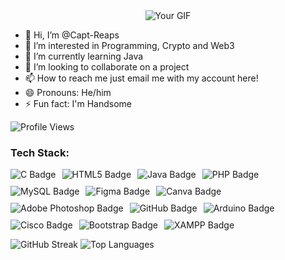 <div align="center">
  <img src="https://media1.giphy.com/media/v1.Y2lkPTc5MGI3NjExMmN1MGg1dmZyZ2RhejJqYjhjZzVpd2R3eDhudnhiZHFiaWx4YWJmdyZlcD12MV9pbnRlcm5hbF9naWZfYnlfaWQmY3Q9Zw/3o85xoi6nNqJQJ95Qc/giphy.gif" alt="Your GIF"/>
</div>


- 👋 Hi, I’m @Capt-Reaps
- 👀 I’m interested in Programming, Crypto and Web3
- 🌱 I’m currently learning Java
- 💞️ I’m looking to collaborate on a project
- 📫 How to reach me just email me with my account here!
- 😄 Pronouns: He/him
- ⚡ Fun fact: I'm Handsome

![Profile Views](https://komarev.com/ghpvc/?username=Capt-Reaps&color=red)


### Tech Stack:

<div style="display: flex; flex-wrap: wrap; gap: 10px;">
    <img src="https://img.shields.io/badge/-C-2D3899?style=flat&logo=c&logoColor=white" alt="C Badge"/>
    <img src="https://img.shields.io/badge/-HTML5-E34F26?style=flat&logo=html5&logoColor=white" alt="HTML5 Badge"/>
    <img src="https://img.shields.io/badge/-JAVA-E34F26?style=flat&logo=java&logoColor=white" alt="Java Badge"/>
    <img src="https://img.shields.io/badge/-PHP-777BB4?style=flat&logo=php&logoColor=white" alt="PHP Badge"/>
    <img src="https://img.shields.io/badge/-MySQL-4479A1?style=flat&logo=mysql&logoColor=white" alt="MySQL Badge"/>
    <img src="https://img.shields.io/badge/-Figma-F24E1E?style=flat&logo=figma&logoColor=white" alt="Figma Badge"/>
    <img src="https://img.shields.io/badge/-Canva-00C4CC?style=flat&logo=canva&logoColor=white" alt="Canva Badge"/>
    <img src="https://img.shields.io/badge/-Adobe%20Photoshop-31A8FF?style=flat&logo=adobe-photoshop&logoColor=white" alt="Adobe Photoshop Badge"/>
    <img src="https://img.shields.io/badge/-GitHub-181717?style=flat&logo=github&logoColor=white" alt="GitHub Badge"/>
    <img src="https://img.shields.io/badge/-Arduino-00979D?style=flat&logo=arduino&logoColor=white" alt="Arduino Badge"/>
    <img src="https://img.shields.io/badge/-Cisco-1BA0D7?style=flat&logo=cisco&logoColor=white" alt="Cisco Badge"/>
<!--     <img src="https://img.shields.io/badge/-TailwindCSS-38B2AC?style=flat&logo=tailwindcss&logoColor=white" alt="TailwindCSS Badge"/> -->
    <img src="https://img.shields.io/badge/-Bootstrap-563D7C?style=flat&logo=bootstrap&logoColor=white" alt="Bootstrap Badge"/>
    <img src="https://img.shields.io/badge/-XAMPP-FB7A24?style=flat&logo=apache&logoColor=white" alt="XAMPP Badge"/>
</div>


![GitHub Streak](https://github-readme-streak-stats.herokuapp.com/?user=Capt-Reaps&theme=dark)
![Top Languages](https://github-readme-stats.vercel.app/api/top-langs/?username=Capt-Reaps&layout=compact&theme=default)
<!---
Capt-Reaps/Capt-Reaps is a ✨ special ✨ repository because its `README.md` (this file) appears on your GitHub profile.
You can click the Preview link to take a look at your changes.
--->
